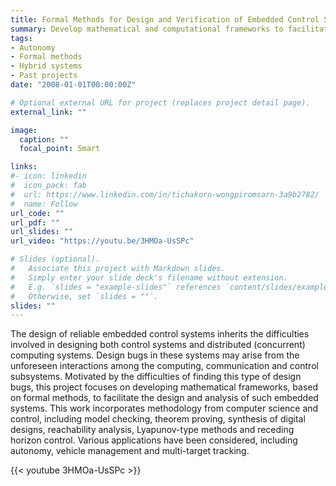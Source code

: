 ```yaml
---
title: Formal Methods for Design and Verification of Embedded Control Systems
summary: Develop mathematical and computational frameworks to facilitate the design and analysis of embedded control systems such as autonomous vehicles.
tags:
- Autonomy
- Formal methods
- Hybrid systems
- Past projects
date: "2008-01-01T00:00:00Z"

# Optional external URL for project (replaces project detail page).
external_link: ""

image:
  caption: ""
  focal_point: Smart

links:
#- icon: linkedin
#  icon_pack: fab
#  url: https://www.linkedin.com/in/tichakorn-wongpiromsarn-3a9b2782/
#  name: Follow
url_code: ""
url_pdf: ""
url_slides: ""
url_video: "https://youtu.be/3HMOa-UsSPc"

# Slides (optional).
#   Associate this project with Markdown slides.
#   Simply enter your slide deck's filename without extension.
#   E.g. `slides = "example-slides"` references `content/slides/example-slides.md`.
#   Otherwise, set `slides = ""`.
slides: ""
---
```


The design of reliable embedded control systems inherits the difficulties involved in designing both control systems and distributed (concurrent) computing systems. Design bugs in these systems may arise from the unforeseen interactions among the computing, communication and control subsystems. Motivated by the difficulties of finding this type of design bugs, this project focuses on developing mathematical frameworks, based on formal methods, to facilitate the design and analysis of such embedded systems. This work incorporates methodology from computer science and control, including model checking, theorem proving, synthesis of digital designs, reachability analysis, Lyapunov-type methods and receding horizon control. Various applications have been considered, including autonomy, vehicle management and multi-target tracking.

{{< youtube 3HMOa-UsSPc >}}